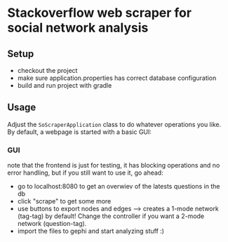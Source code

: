 # Stackoverflow web scraper for social network analysis

## Setup
- checkout the project
- make sure application.properties has correct database configuration
- build and run project with gradle

## Usage
Adjust the `SoScraperApplication` class to do whatever operations you like. By default, a webpage is started with a basic GUI:

### GUI
note that the frontend is just for testing, it has blocking operations and no error handling, but if you still want to use it, go ahead:
- go to localhost:8080 to get an overwiev of the latests questions in the db
- click "scrape" to get some more
- use buttons to export nodes and edges --> creates a 1-mode network (tag-tag) by default! Change the controller if you want a 2-mode network (question-tag).
- import the files to gephi and start analyzing stuff :)
